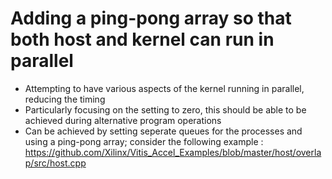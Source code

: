 # Adding a ping-pong array so that both host and kernel can run in parallel

- Attempting to have various aspects of the kernel running in parallel, reducing the timing
- Particularly focusing on the setting to zero, this should be able to be achieved during alternative program operations
- Can be achieved by setting seperate queues for the processes and using a ping-pong array; consider the following example : https://github.com/Xilinx/Vitis_Accel_Examples/blob/master/host/overlap/src/host.cpp